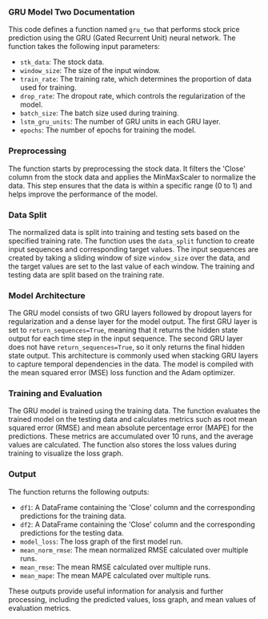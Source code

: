 ### GRU Model Two Documentation

This code defines a function named `gru_two` that performs stock price prediction using the GRU (Gated Recurrent Unit) neural network. The function takes the following input parameters:

- `stk_data`: The stock data.
- `window_size`: The size of the input window.
- `train_rate`: The training rate, which determines the proportion of data used for training.
- `drop_rate`: The dropout rate, which controls the regularization of the model.
- `batch_size`: The batch size used during training.
- `lstm_gru_units`: The number of GRU units in each GRU layer.
- `epochs`: The number of epochs for training the model.

### Preprocessing

The function starts by preprocessing the stock data. It filters the 'Close' column from the stock data and applies the MinMaxScaler to normalize the data. This step ensures that the data is within a specific range (0 to 1) and helps improve the performance of the model.

### Data Split

The normalized data is split into training and testing sets based on the specified training rate. The function uses the `data_split` function to create input sequences and corresponding target values. The input sequences are created by taking a sliding window of size `window_size` over the data, and the target values are set to the last value of each window. The training and testing data are split based on the training rate.

### Model Architecture

The GRU model consists of two GRU layers followed by dropout layers for regularization and a dense layer for the model output. The first GRU layer is set to `return_sequences=True`, meaning that it returns the hidden state output for each time step in the input sequence. The second GRU layer does not have `return_sequences=True`, so it only returns the final hidden state output. This architecture is commonly used when stacking GRU layers to capture temporal dependencies in the data. The model is compiled with the mean squared error (MSE) loss function and the Adam optimizer.

### Training and Evaluation

The GRU model is trained using the training data. The function evaluates the trained model on the testing data and calculates metrics such as root mean squared error (RMSE) and mean absolute percentage error (MAPE) for the predictions. These metrics are accumulated over 10 runs, and the average values are calculated. The function also stores the loss values during training to visualize the loss graph.

### Output

The function returns the following outputs:

- `df1`: A DataFrame containing the 'Close' column and the corresponding predictions for the training data.
- `df2`: A DataFrame containing the 'Close' column and the corresponding predictions for the testing data.
- `model_loss`: The loss graph of the first model run.
- `mean_norm_rmse`: The mean normalized RMSE calculated over multiple runs.
- `mean_rmse`: The mean RMSE calculated over multiple runs.
- `mean_mape`: The mean MAPE calculated over multiple runs.

These outputs provide useful information for analysis and further processing, including the predicted values, loss graph, and mean values of evaluation metrics.
